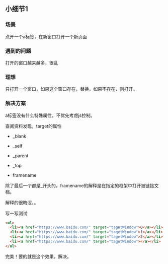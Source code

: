 ## 小细节1

### 场景

点开一个a标签，在新窗口打开一个新页面

### 遇到的问题

打开的窗口越来越多，很乱

### 理想

只打开一个窗口，如果这个窗口存在，替换，如果不存在，则打开。

### 解决方案

a标签没有什么特殊属性，不优先考虑js控制。

查阅资料发现，target的属性

- _blank

- _self

- _parent

- _top

- framename

除了最后一个都是_开头的，framename的解释是在指定的框架中打开被链接文档。

解释的很晦涩。。

写一写测试

```html
<ul>
  <li><a href="https://www.baidu.com/" target="tagetWindow">0</a></li>
  <li><a href="https://www.baidu.com/" target="tagetWindow">1</a></li>
  <li><a href="https://www.baidu.com/" target="tagetWindow">2</a></li>
  <li><a href="https://www.baidu.com/" target="tagetWindow"></a></li>
</ul>
```

完美！要的就是这个效果，解决。